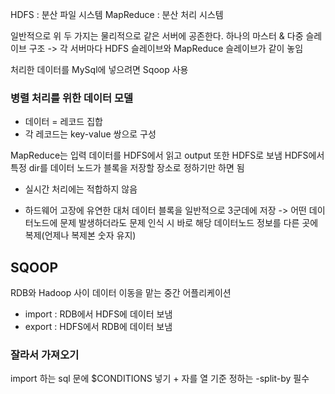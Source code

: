 HDFS : 분산 파일 시스템
MapReduce : 분산 처리 시스템

일반적으로 위 두 가지는 물리적으로 같은 서버에 공존한다.
하나의 마스터 & 다중 슬레이브 구조 -> 각 서버마다 HDFS 슬레이브와 MapReduce 슬레이브가 같이 놓임

처리한 데이터를 MySql에 넣으려면 Sqoop 사용

### 병렬 처리를 위한 데이터 모델
- 데이터 = 레코드 집합
- 각 레코드는 key-value 쌍으로 구성

MapReduce는 입력 데이터를 HDFS에서 읽고 output 또한 HDFS로 보냄
HDFS에서 특정 dir를 데이터 노드가 블록을 저장할 장소로 정하기만 하면 됨

* 실시간 처리에는 적합하지 않음

- 하드웨어 고장에 유연한 대처
	데이터 블록을 일반적으로 3군데에 저장 -> 어떤 데이터노드에 문제 발생하더라도 문제 인식 시 바로 해당 데이터노드 정보를 다른 곳에 복제(언제나 복제본 숫자 유지)

## SQOOP
RDB와 Hadoop 사이 데이터 이동을 맡는 중간 어플리케이션

- import : RDB에서 HDFS에 데이터 보냄
- export : HDFS에서 RDB에 데이터 보냄

### 잘라서 가져오기
import 하는 sql 문에 $CONDITIONS 넣기 + 자를 열 기준 정하는 -split-by 필수

